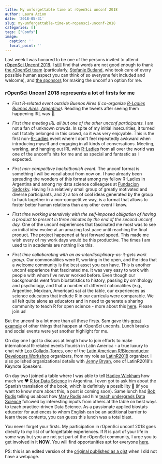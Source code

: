 ```yaml
---
title: My unforgettable time at rOpenSci unconf 2018
author: Laura Acion
date: '2018-05-31'
slug: my-unforgettable-time-at-ropensci-unconf-2018
categories: []
tags: ["Confs"]
image:
  caption: ''
  focal_point: ''
---
```


Last week I was honored to be one of the persons invited to attend [rOpenSci Unconf 2018](http://unconf18.ropensci.org/). I [still](https://twitter.com/_lacion_/status/999320616544092160) find that words are not good enough to thank [the rOpenSci team](https://ropensci.org/about/) (particularly, [Stefanie Butland](https://twitter.com/StefanieButland), who took care of every possible human aspect you can think of so everyone felt included and welcome), and [the sponsors](http://unconf18.ropensci.org/#sponsors) for making the unconf an option for me.

### rOpenSci Unconf 2018 represents a lot of firsts for me 

* _First R-related event outside Buenos Aires (I co-organize [R-Ladies Buenos Aires, Argentina](https://www.meetup.com/rladies-buenos-aires/))._ Reading the tweets after seeing them happening IRL was :100:.

* _First time meeting IRL all but one of the other unconf participants._ I am not a fan of unknown crowds. In spite of my initial insecurities, it turned out I totally belonged in this crowd, so it was very enjoyable. This is the first non-[R-Ladies](https://rladies.org/) event where I don't feel repeatedly awkward when introducing myself and engaging in all kinds of conversations. Meeting, working, and hanging out IRL with [R-Ladies](https://rladies.org/) from all over the world was one of the unconf's hits for me and as special and fantastic as I expected.

* _First non-competitive hackathonish event._ The unconf format is something I will be vocal about from now on. I have already been spreading the wonders of this format among my fellow R-Ladies in Argentina and among my data science colleagues at [Fundacion Sadosky](http://www.fundacionsadosky.org.ar/programas/pcd/). Having 1) a relatively small group of greatly motivated and diverse participants, and 2) a ton of cool ideas generated by the group to hack together in a non-competitive way, is a format that allows to foster better human relations than any other event I know.

* _First time working intensively with the self-imposed obligation of having a product to present in three minutes by the end of the second unconf day._ One of the unconf experiences that fascinated me most was to see an initial idea evolve at an amazing fast pace until reaching the final product. The project happened at fast forward speed. This made me wish every of my work days would be this productive. The times I am used to in academia are nothing like this.

* _First time collaborating with an as-interdisciplinary-as-it-gets work group._ Our commonalities were R, working in the open, and the idea that a welcome community is the best asset you can have. This is another unconf experience that fascinated me. It was very easy to work with people with whom I've never worked before. Even though our backgrounds went from biostatistics to history, passing by ornithology and psychology, and that a number of different nationalities (e.g., Argentine, Mexican, American) sat at the table, our experiences as science educators that include R in our curricula were comparable. We all felt quite alone as educators and in need to generate a sharing community to teach R for open science - more about this [here](https://github.com/ropenscilabs/rOpenSciEd). Please join us!

But the unconf is a lot more than all these firsts. Sam gave this [great example](https://twitter.com/big_bad_sam/status/999283165213540352) of other things that happen at rOpenSci unconfs. Lunch breaks and social events were yet another highlight for me. 

On day one I got to discuss at length how to join efforts to make international R-related events flourish in Latin America - a true luxury to chat with [Leo Collado-Torres](http://lcolladotor.github.io/), one of the [Latin American R/Bioconductor Developers Workshop](http://congresos.nnb.unam.mx/TIB2018/) organizers, from my role as [LatinR2018](http://latin-r.com/en) organizer. I also polished organizational details with [Jenny Bryan](https://twitter.com/JennyBryan), one of LatinR2018's Keynote Speakers.

On day two I joined a table where I was able to tell [Hadley Wickham](https://twitter.com/hadleywickham) how much we :heart: [R for Data Science](http://r4ds.had.co.nz/) in Argentina. I even got to ask him about the Spanish translation of the book, which is definitely a possibility :tada: (if you want to know more about this, a post is coming soon). Same lunch had [Bob Rudis](https://about.me/hrbrmstr) telling us about how [Mary Rudis](https://twitter.com/mrshrbrmstr) and him [teach undergrads Data Science](http://greatbay.edu/courses/certificate-programs/data-practical-data-science) followed by interesting inputs from others at the table on best ways to  teach practice-driven Data Science. As a passionate applied biostats educator for audiences to whom English can be an additional barrier to learn these contents, you can guess this lunch was a total blast.

You never forget your firsts. My participation in rOpenSci unconf 2018 goes directly to my list of unforgettable experiences. If R is part of your life in some way but you are not yet part of the rOpenSci community, I urge you to get involved in it **NOW**. You will find opportunities apt for everyone [here](https://ropensci.org/community/).

PS: this is an edited version of the [original published as a gist](https://gist.github.com/lauracion/ac230372fa10d39e3b8749c9bdd1067e) when I did not have a webpage. 